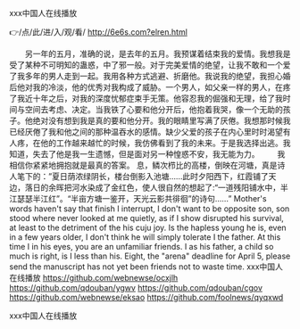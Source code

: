 
ххх中国人在线播放




👉/点/此/进/入/观/看/ http://6e6s.com?elren.html




　　另一年的五月，准确的说，是去年的五月。我预谋着结束我的爱情。我想我是受了某种不可明知的蛊惑，中了邪一般。对于完美爱情的绝望，让我不敢和一个爱了我多年的男人走到一起。我用各种方式逃避、折磨他。我说我的绝望，我担心婚后他对我的冷淡，他的优秀对我构成了威胁。一个男人，如父亲一样的男人，在疼了我近十年之后，对我的深度忧郁症束手无策。他容忍我的倔强和无理，给了我时间与空间去考虑、决定。当我铁了心要和他分开后，他抱着我哭，像一个无助的孩子。他绝对没有想到我是真的要和他分开。我的眼睛里写满了厌倦。我想那时候我已经厌倦了我和他之间的那种温吞水的感情。缺少父爱的孩子在内心里时时渴望有人疼，在他的工作越来越忙的时候，我仿佛看到了我的未来。于是我选择出逃。我知道，失去了他是我一生遗憾，但是面对另一种惶惑不安，我无能为力。
　　我相信你紧紧地拥抱就是最真的答案。
息，鳞次栉比的高楼，倒映在河塘，真是诗人笔下的：”夏日荫浓绿阴长，楼台倒影入池塘……此时夕阳西下，红霞铺了天边，落日的余晖把河水染成了金红色，使人很自然的想起了:“一道残阳铺水中，半江瑟瑟半江红”。“半亩方塘一鉴开，天光云影共徘徊”的诗句……”
Mother's words haven't say that finish I interrupt, I don't want to be opposite son, son stood where never looked at me quietly, as if I show disrupted his survival, at least to the detriment of the his cuju joy.
Is the hapless young he is, even in a few years older, I don't think he will simply tolerate I the father.
At this time I in his eyes, you are an unfamiliar friends.
I as his father, a child so much is right, is I less than his.
Eight, the "arena" deadline for April 5, please send the manuscript has not yet been friends not to waste time.
ххх中国人在线播放 https://github.com/webnewse/ocxjlh
https://github.com/qdouban/ygwv
https://github.com/qdouban/cgov
https://github.com/webnewse/eksao
https://github.com/foolnews/qyqxwd





ххх中国人在线播放
